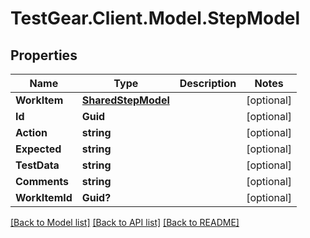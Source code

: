# TestGear.Client.Model.StepModel

## Properties

Name | Type | Description | Notes
------------ | ------------- | ------------- | -------------
**WorkItem** | [**SharedStepModel**](SharedStepModel.md) |  | [optional] 
**Id** | **Guid** |  | [optional] 
**Action** | **string** |  | [optional] 
**Expected** | **string** |  | [optional] 
**TestData** | **string** |  | [optional] 
**Comments** | **string** |  | [optional] 
**WorkItemId** | **Guid?** |  | [optional] 

[[Back to Model list]](../README.md#documentation-for-models) [[Back to API list]](../README.md#documentation-for-api-endpoints) [[Back to README]](../README.md)

